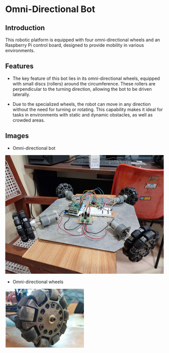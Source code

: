 # Omni-Directional Bot

## Introduction

This robotic platform is equipped with four omni-directional wheels and an Raspberry Pi control board, designed to provide mobility in various environments.

## Features

- The key feature of this bot lies in its omni-directional wheels, equipped with small discs (rollers) around the circumference. These rollers are perpendicular to the turning direction, allowing the bot to be driven laterally.

- Due to the specialized wheels, the robot can move in any direction without the need for turning or rotating. This capability makes it ideal for tasks in environments with static and dynamic obstacles, as well as crowded areas.

## Images
- Omni-directional bot
<img src="images/omnibot.jpg" width="515">


- Omni-directional wheels
<img src="images/omniwheel.png" width="250">

